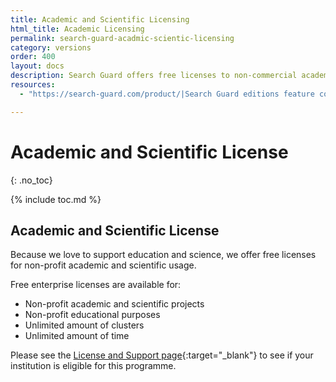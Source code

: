 ```yaml
---
title: Academic and Scientific Licensing
html_title: Academic Licensing
permalink: search-guard-acadmic-scientic-licensing
category: versions
order: 400
layout: docs
description: Search Guard offers free licenses to non-commercial academic and scientific usage.  
resources:
  - "https://search-guard.com/product/|Search Guard editions feature comparison (website)"

---
```

<!---
Copyright 2020 floragunn GmbH
-->

# Academic and Scientific License
{: .no_toc}

{% include toc.md %}

## Academic and Scientific License

Because we love to support education and science, we offer free licenses for non-profit academic and scientific usage. 

Free enterprise licenses are available for:

* Non-profit academic and scientific projects
* Non-profit educational purposes
* Unlimited amount of clusters
* Unlimited amount of time

Please see the [License and Support page](https://search-guard.com/licensing/){:target="_blank"} to see if your institution is eligible for this programme. 

